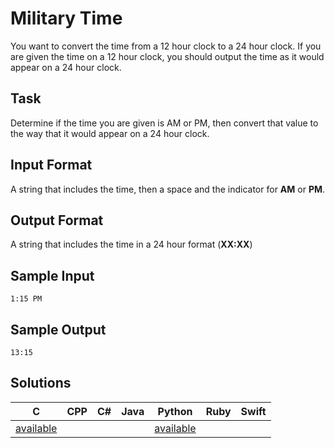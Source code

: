 # Military Time  
 
You want to convert the time from a 12 hour clock to a 24 hour clock. If you are given the time on a 12 hour clock, you should output the time as it would appear on a 24 hour clock.   
 
## Task
Determine if the time you are given is AM or PM, then convert that value to the way that it would appear on a 24 hour clock. 
 
## Input Format
A string that includes the time, then a space and the indicator for **AM** or **PM**. 
 
## Output Format 
A string that includes the time in a 24 hour format (**XX:XX**) 
 
## Sample Input

```
1:15 PM 
```
## Sample Output

```
13:15
```

## Solutions

 C | CPP | C# | Java | Python | Ruby | Swift
---|---- |----|------|--------|------|------
[available](/sololearn/MilitaryTime/MilitaryTime.c) |  |  |  | [available](/sololearn/MilitaryTime/MilitaryTime.py) |  | 